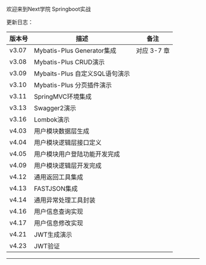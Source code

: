 欢迎来到Next学院 Springboot实战

更新日志：

| 版本号 | 描述 | 备注 |
| ------ | ------ | ------ |
| v3.07 | Mybatis-Plus Generator集成 | 对应 3-7 章 |
| v3.08 | Mybatis-Plus CRUD演示 | |
| v3.09 | Mybaits-Plus 自定义SQL语句演示 | |
| v3.10 | Mybatis-Plus 分页插件演示 | |
| v3.11 | SpringMVC环境集成 | |
| v3.13 | Swagger2演示 | |
| v3.16 | Lombok演示 | |
| v4.03 | 用户模块数据层生成 | |
| v4.04 | 用户模块逻辑层接口定义 | |
| v4.05 | 用户模块用户登陆功能开发完成 | |
| v4.09 | 用户模块逻辑层开发完成 | |
| v4.12 | 通用返回工具集成 | |
| v4.13 | FASTJSON集成 | |
| v4.14 | 通用异常处理工具封装 | |
| v4.16 | 用户信息查询实现 | |
| v4.17 | 用户信息修改实现 | |
| v4.21 | JWT生成演示 | |
| v4.23 | JWT验证 | |
-----------------------------------------------
